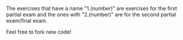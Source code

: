 The exercises that have a name "1.(number)" are exercises for the first partial exam and the ones with "2.(number)" are for the second partial exam/final exam.

Feel free to fork new code!
